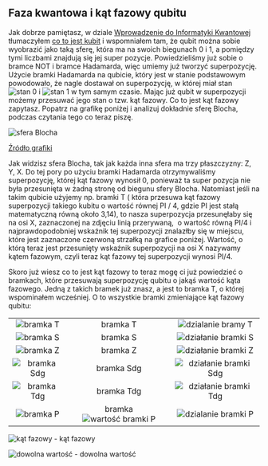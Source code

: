 ## Faza kwantowa i kąt fazowy qubitu

Jak dobrze pamiętasz, w dziale [Wprowadzenie do Informatyki Kwantowej](../introduction_to_quantum_compiuting/whatIsTheQuantumCompiuting.html) tłumaczyłem [co to jest kubit](../introduction_to_quantum_compiuting/whatIsAQubit.html) i wspomniałem tam, że qubit można sobie wyobrazić jako taką sferę, która ma na swoich biegunach 0 i 1, a pomiędzy tymi liczbami znajdują się jej super pozycje. Powiedzieliśmy już sobie o bramce NOT i bramce Hadamarda, więc umiemy już tworzyć superpozycję. Użycie bramki Hadamarda na qubicie, który jest w stanie podstawowym powodowało, że nagle dostawał on superpozycję, w której miał stan ![stan 0](../../img/stan_0.svg?display=inline) i ![stan 1](../../img/stan_1.svg?display=inline) w tym samym czasie. Mając już qubit w superpozycji możemy przesuwać jego stan o tzw. kąt fazowy. Co to jest kąt fazowy zapytasz. Popatrz na grafikę poniżej i analizuj dokładnie sferę Blocha, podczas czytania tego co teraz piszę.

![sfera Blocha](../../img/bloch.png)

[Źródło grafiki](https://jakubmielczarek.files.wordpress.com/2018/11/bloch.png?w=341&h=303)

Jak widzisz sfera Blocha, tak jak każda inna sfera ma trzy płaszczyzny: Z, Y, X. Do tej pory po użyciu bramki Hadamarda otrzymywaliśmy superpozycję, której kąt fazowy wynosił 0, ponieważ ta super pozycja nie była przesunięta w żadną stronę od biegunu sfery Blocha. Natomiast jeśli na takim qubicie użyjemy np. bramki T ( która przesuwa kąt fazowy superpozycji takiego kubitu o wartość równej PI / 4, gdzie PI jest stałą matematyczną równą około 3,14), to nasza superpozycja przesunęłaby się na osi X, zaznaczonej na zdjęciu linią przerywaną,  o wartość równą PI/4 i najprawdopodobniej wskaźnik tej superpozycji znalazłby się w miejscu, które jest zaznaczone czerwoną strzałką na grafice poniżej. Wartość, o którą teraz jest przesunięty wskaźnik superpozycji na osi X nazywamy kątem fazowym, czyli teraz kąt fazowy tej superpozycji wynosi PI/4.

Skoro już wiesz co to jest kąt fazowy to teraz mogę ci już powiedzieć o bramkach, które przesuwają superpozycję qubitu o jakąś wartość kąta fazowego.
Jedną z takich bramek już znasz, a jest to bramka T, o której wspominałem wcześniej. O to wszystkie bramki zmieniające kąt fazowy qubitu:

| | | |
|:-----------:|:-----------:|:-----------:|
| ![bramka T](../../img/T_gate.png) | bramka T | ![dzialanie bramy T](../../img/dzialanie_bramy_T.svg) |
| ![bramka S](../../img/S_gate.png) | bramka S | ![działanie bramki S](../../img/dzialanie_bramki_S.svg) |
| ![bramka Z](../../img/Z_gate.png) | bramka Z | ![działanie bramki Z](../../img/dzialanie_bramki_Z.svg) |
| ![bramka Sdg](../../img/Sdg_gate.png) | bramka Sdg | ![działanie bramki Sdg](../../img/dzialanie_bramki_Sdg.svg) |
| ![bramka Tdg](../../img/Tdg_gate.png) | bramka Tdg | ![działanie bramki Tdg](../../img/dzialanie_bramki_Tdg.svg) |
| ![bramka P](../../img/P_gate.png) | bramka ![wartość bramki P](../../img/p_gate.svg?display=inline) | ![dzialanie bramki P](../../img/dzialanie_bramy_P.svg) |

![kąt fazowy](../../img/kat_fazowy.svg?display=inline) - kąt fazowy

![dowolna wartość](../../img/any_value.svg?display=inline) - dowolna wartość
